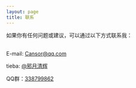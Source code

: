 ```yaml
---
layout: page
title: 联系
---
```


如果你有任何问题或建议，可以通过以下方式联系我：

<br>
E-mail: <a href="mailto:Canosr@qq.com">Cansor@qq.com</a>

tieba: <a href="http://c.tieba.baidu.com/home/main?un=%E9%82%AA%E6%9C%88%E6%B8%85%E8%BE%89" target="_blank">@邪月清辉</a>

QQ群：<a href="//shang.qq.com/wpa/qunwpa?idkey=1957551300b62ce2c2818c6272443fb7c579479c2a452629fa38e8ce7c7b0ebf" target="_blank">338799862</a>

